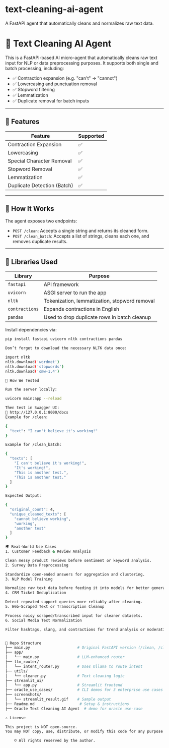 # text-cleaning-ai-agent
A FastAPI agent that automatically cleans and normalizes raw text data.
# 🧠 Text Cleaning AI Agent

This is a FastAPI-based AI micro-agent that automatically cleans raw text input for NLP or data preprocessing purposes. It supports both single and batch processing, including:

- ✅ Contraction expansion (e.g. "can't" → "cannot")
- ✅ Lowercasing and punctuation removal
- ✅ Stopword filtering
- ✅ Lemmatization
- ✅ Duplicate removal for batch inputs

---

## 🚀 Features

| Feature                    | Supported |
|---------------------------|-----------|
| Contraction Expansion      | ✅         |
| Lowercasing                | ✅         |
| Special Character Removal  | ✅         |
| Stopword Removal           | ✅         |
| Lemmatization              | ✅         |
| Duplicate Detection (Batch)| ✅         |

---

## 🔧 How It Works

The agent exposes two endpoints:

- `POST /clean`: Accepts a single string and returns its cleaned form.
- `POST /clean_batch`: Accepts a list of strings, cleans each one, and removes duplicate results.

---

## 🧱 Libraries Used

| Library         | Purpose                                      |
|----------------|----------------------------------------------|
| `fastapi`       | API framework                                |
| `uvicorn`       | ASGI server to run the app                   |
| `nltk`          | Tokenization, lemmatization, stopword removal |
| `contractions`  | Expands contractions in English              |
| `pandas`        | Used to drop duplicate rows in batch cleanup |

Install dependencies via:

```bash
pip install fastapi uvicorn nltk contractions pandas

Don’t forget to download the necessary NLTK data once:

import nltk
nltk.download('wordnet')
nltk.download('stopwords')
nltk.download('omw-1.4')

🧪 How We Tested

Run the server locally:

uvicorn main:app --reload

Then test in Swagger UI:
📍 http://127.0.0.1:8000/docs
Example for /clean:

{
  "text": "I can't believe it's working!"
}

Example for /clean_batch:

{
  "texts": [
    "I can't believe it's working!",
    "It's working!",
    "This is another test.",
    "This is another test."
  ]
}

Expected Output:

{
  "original_count": 4,
  "unique_cleaned_texts": [
    "cannot believe working",
    "working",
    "another test"
  ]
}

🌍 Real-World Use Cases
1. Customer Feedback & Review Analysis

Clean messy product reviews before sentiment or keyword analysis.
2. Survey Data Preprocessing

Standardize open-ended answers for aggregation and clustering.
3. NLP Model Training

Normalize raw text data before feeding it into models for better generalization.
4. CRM Ticket Deduplication

Detect repeated support queries more reliably after cleaning.
5. Web-Scraped Text or Transcription Cleanup

Process noisy scraped/transcribed input for cleaner datasets.
6. Social Media Text Normalization

Filter hashtags, slang, and contractions for trend analysis or moderation.


📂 Repo Structure
├── main.py                     # Original FastAPI version (/clean, /clean_batch)
├── app/
│   └── main.py                 # LLM-enhanced router
├── llm_router/
│   └── intent_router.py        # Uses Ollama to route intent
├── utils/
│   └── cleaner.py              # Text cleaning logic
├── streamlit_ui/
│   └── app.py                  # Streamlit frontend
├── oracle_use_cases/           # CLI demos for 3 enterprise use cases
├── screenshots/
│   └── streamlit_result.gif    # Sample output
├── Readme.md                    # Setup & instructions
├── Oracle Text Cleaning AI Agent  # demo for oracle use-case 

⚠️ License

This project is NOT open-source.
You may NOT copy, use, distribute, or modify this code for any purpose — personal or commercial — without express written permission from the creator.

    © All rights reserved by the author.